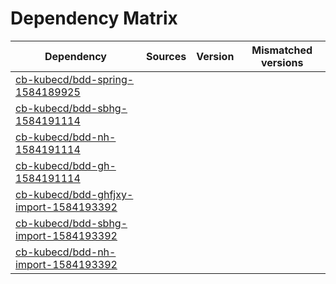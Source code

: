 # Dependency Matrix

Dependency | Sources | Version | Mismatched versions
---------- | ------- | ------- | -------------------
[cb-kubecd/bdd-spring-1584189925](https://github.com/cb-kubecd/bdd-spring-1584189925.git) |  | []() | 
[cb-kubecd/bdd-sbhg-1584191114](https://github.com/cb-kubecd/bdd-sbhg-1584191114.git) |  | []() | 
[cb-kubecd/bdd-nh-1584191114](https://github.com/cb-kubecd/bdd-nh-1584191114.git) |  | []() | 
[cb-kubecd/bdd-gh-1584191114](https://github.com/cb-kubecd/bdd-gh-1584191114.git) |  | []() | 
[cb-kubecd/bdd-ghfjxy-import-1584193392](https://github.com/cb-kubecd/bdd-ghfjxy-import-1584193392.git) |  | []() | 
[cb-kubecd/bdd-sbhg-import-1584193392](https://github.com/cb-kubecd/bdd-sbhg-import-1584193392.git) |  | []() | 
[cb-kubecd/bdd-nh-import-1584193392](https://github.com/cb-kubecd/bdd-nh-import-1584193392.git) |  | []() | 
